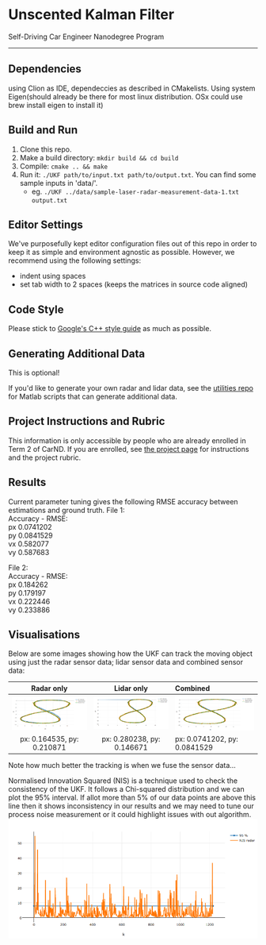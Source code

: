 # Unscented Kalman Filter
Self-Driving Car Engineer Nanodegree Program

---

## Dependencies

using Clion as IDE, dependeccies as described in CMakelists.
Using system Eigen(should already be there for most linux distribution. OSx could use brew install eigen to install it)

## Build and Run

1. Clone this repo.
2. Make a build directory: `mkdir build && cd build`
3. Compile: `cmake .. && make`
4. Run it: `./UKF path/to/input.txt path/to/output.txt`. You can find
   some sample inputs in 'data/'.
    - eg. `./UKF ../data/sample-laser-radar-measurement-data-1.txt output.txt`

## Editor Settings

We've purposefully kept editor configuration files out of this repo in order to
keep it as simple and environment agnostic as possible. However, we recommend
using the following settings:

* indent using spaces
* set tab width to 2 spaces (keeps the matrices in source code aligned)

## Code Style

Please stick to [Google's C++ style guide](https://google.github.io/styleguide/cppguide.html) as much as possible.

## Generating Additional Data

This is optional!

If you'd like to generate your own radar and lidar data, see the
[utilities repo](https://github.com/udacity/CarND-Mercedes-SF-Utilities) for
Matlab scripts that can generate additional data.

## Project Instructions and Rubric

This information is only accessible by people who are already enrolled in Term 2
of CarND. If you are enrolled, see [the project page](https://classroom.udacity.com/nanodegrees/nd013/parts/40f38239-66b6-46ec-ae68-03afd8a601c8/modules/0949fca6-b379-42af-a919-ee50aa304e6a/lessons/c3eb3583-17b2-4d83-abf7-d852ae1b9fff/concepts/4d0420af-0527-4c9f-a5cd-56ee0fe4f09e)
for instructions and the project rubric.

## Results
Current parameter tuning gives the following RMSE accuracy between estimations and ground truth.
File 1:<br>
Accuracy - RMSE:<br>
px 0.0741202<br>
py 0.0841529<br>
vx 0.582077<br>
vy 0.587683<br>
 
File 2:<br>
Accuracy - RMSE:<br>
px 0.184262<br>
py 0.179197<br>
vx 0.222446<br>
vy 0.233886<br>

## Visualisations
Below are some images showing how the UKF can track the moving object using just the radar sensor data; lidar sensor data and combined sensor data:

Radar only                    |  Lidar only                   |  Combined
:----------------------------:|:-----------------------------:|:-------------------------
![](Docs/tracking_radar.png)  |  ![](Docs/tracking_lidar.png) |  ![](Docs/tracking_combined.png)
px: 0.164535, py: 0.210871    | px: 0.280238, py: 0.146671    | px: 0.0741202, py: 0.0841529

Note how much better the tracking is when we fuse the sensor data...

Normalised Innovation Squared (NIS) is a technique used to check the consistency of the UKF. It follows a Chi-squared distribution and we can plot the 95% interval. If allot more than 5% of our data points are above this line then it shows inconsistency in our results and we may need to tune our process noise measurement or it could highlight issues with out algorithm.
![NIS for Radar - file1](Docs/nis_radar_file1.png)
